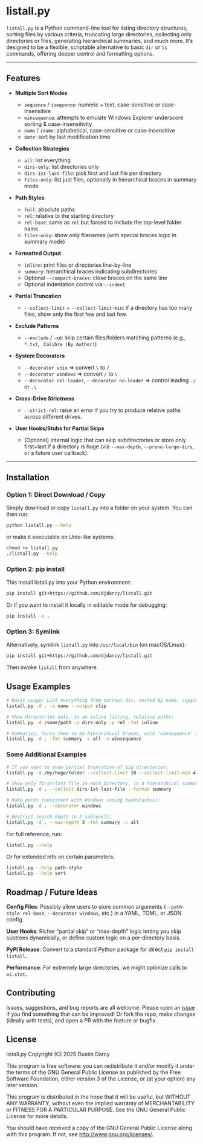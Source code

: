 # listall.py

`listall.py` is a Python command-line tool for listing directory structures, sorting files by various criteria, truncating large directories, collecting only directories or files, generating hierarchical summaries, and much more. It’s designed to be a flexible, scriptable alternative to basic `dir` or `ls` commands, offering deeper control and formatting options.

---

## Features

- **Multiple Sort Modes**  
  - `sequence` / `isequence`: numeric + text, case-sensitive or case-insensitive  
  - `winsequence`: attempts to emulate Windows Explorer underscore sorting  & case-insensitivity
  - `name` / `iname`: alphabetical, case-sensitive or case-insensitive  
  - `date`: sort by last modification time  

- **Collection Strategies**  
  - `all`: list everything  
  - `dirs-only`: list directories only  
  - `dirs-1st-last-file`: pick first and last file per directory  
  - `files-only`: list just files, optionally in hierarchical braces in summary mode  

- **Path Styles**  
  - `full`: absolute paths  
  - `rel`: relative to the starting directory  
  - `rel-base`: same as `rel` but forced to include the top-level folder name  
  - `files-only`: show only filenames (with special braces logic in summary mode)  

- **Formatted Output**  
  - `inline`: print files or directories line-by-line  
  - `summary`: hierarchical braces indicating subdirectories  
  - Optional `--compact-braces`: close braces on the same line  
  - Optional indentation control via `--indent`  

- **Partial Truncation**  
  - `--collect-limit` + `--collect-limit-min`: if a directory has too many files, show only the first few and last few.  

- **Exclude Patterns**  
  - `--exclude` / `-xd`: skip certain files/folders matching patterns (e.g., `*.txt`, `_Calibre (By Author)`)  

- **System Decorators**  
  - `--decorator unix` => convert `\` to `/`  
  - `--decorator windows` => convert `/` to `\`  
  - `--decorator rel-leader`, `--decorator no-leader` => control leading `./` or `.\`  

- **Cross-Drive Strictness**  
  - `--strict-rel`: raise an error if you try to produce relative paths across different drives.  

- **User Hooks/Stubs for Partial Skips**  
  - (Optional) internal logic that can skip subdirectories or store only first+last if a directory is huge (via `--max-depth`, `--prune-large-dirs`, or a future user callback).  

---

## Installation

### Option 1: Direct Download / Copy
Simply download or copy `listall.py` into a folder on your system. You can then run:
```bash
python listall.py --help
```

or make it executable on Unix-like systems:

```bash
chmod +x listall.py
./listall.py --help
```

### Option 2: pip install

This install listall.py into your Python environment:

```bash
pip install git+https://github.com/djdarcy/listall.git
```

Or if you want to install it locally in editable mode for debugging:

```bash
pip install -e .
```

### Option 3: Symlink

Alternatively, symlink `listall.py` into `/usr/local/bin` (on macOS/Linux):

```bash
pip install git+https://github.com/djdarcy/listall.git
```

Then invoke `listall` from anywhere.

## Usage Examples

```bash
# Basic usage: List everything from current dir, sorted by name, copying output to clipboard:
listall.py -d . -s name --output clip

# Show directories only, in an inline listing, relative paths:
listall.py -d /some/path -c dirs-only -p rel -fmt inline

# Summaries, force them to be hierarchical braces, with 'winsequence' sorting:
listall.py -d . -fmt summary -c all -s winsequence
```

### Some Additional Examples

```bash
# If you want to show partial truncation of big directories:
listall.py -d /my/huge/folder --collect-limit 10 --collect-limit-min 4

# Show only first/last file in each directory, in a hierarchical summary:
listall.py -d . --collect dirs-1st-last-file --format summary

# Make paths consistent with Windows (using backslashes):
listall.py -d . --decorator windows

# Restrict search depth to 3 sublevels:
listall.py -d . --max-depth 3 -fmt summary -c all
```

For full reference, run:

```bash
listall.py --help
```

Or for extended info on certain parameters:

```bash
listall.py --help path-style
listall.py --help sort
```

## Roadmap / Future Ideas

**Config Files**: Possibly allow users to store common arguments (`--path-style rel-base`, `--decorator windows`, etc.) in a YAML, TOML, or JSON config.

**User Hooks**: Richer “partial skip” or “max-depth” logic letting you skip subtrees dynamically, or define custom logic on a per-directory basis.

**PyPI Release**: Convert to a standard Python package for direct `pip install listall`.

**Performance**: For extremely large directories, we might optimize calls to `os.stat`.

## Contributing

Issues, suggestions, and bug reports are all welcome. Please open an [issue](https://github.com//listall/issues) if you find something that can be improved! Or fork the repo, make changes (ideally with tests), and open a PR with the feature or bugfix.

## License

listall.py
Copyright (C) 2025 Dustin Darcy

This program is free software: you can redistribute it and/or modify
it under the terms of the GNU General Public License as published by
the Free Software Foundation, either version 3 of the License, or
(at your option) any later version.

This program is distributed in the hope that it will be useful,
but WITHOUT ANY WARRANTY; without even the implied warranty of
MERCHANTABILITY or FITNESS FOR A PARTICULAR PURPOSE.  See the
GNU General Public License for more details.

You should have received a copy of the GNU General Public License
along with this program.  If not, see <http://www.gnu.org/licenses/>.
